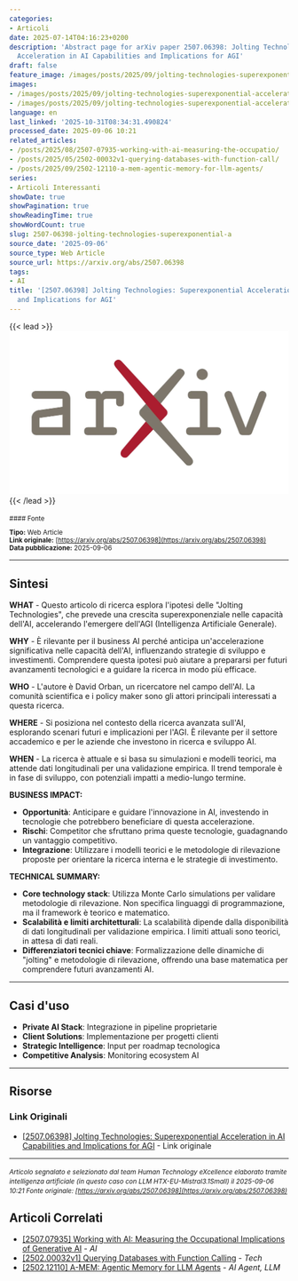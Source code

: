 ```yaml
---
categories:
- Articoli
date: 2025-07-14T04:16:23+0200
description: 'Abstract page for arXiv paper 2507.06398: Jolting Technologies: Superexponential
  Acceleration in AI Capabilities and Implications for AGI'
draft: false
feature_image: /images/posts/2025/09/jolting-technologies-superexponential-acceleration-in-ai-capabilities-featured.webp
images:
- /images/posts/2025/09/jolting-technologies-superexponential-acceleration-in-ai-capabilities-featured.webp
- /images/posts/2025/09/jolting-technologies-superexponential-acceleration-in-ai-capabilities-5.webp
language: en
last_linked: '2025-10-31T08:34:31.490824'
processed_date: 2025-09-06 10:21
related_articles:
- /posts/2025/08/2507-07935-working-with-ai-measuring-the-occupatio/
- /posts/2025/05/2502-00032v1-querying-databases-with-function-call/
- /posts/2025/09/2502-12110-a-mem-agentic-memory-for-llm-agents/
series:
- Articoli Interessanti
showDate: true
showPagination: true
showReadingTime: true
showWordCount: true
slug: 2507-06398-jolting-technologies-superexponential-a
source_date: '2025-09-06'
source_type: Web Article
source_url: https://arxiv.org/abs/2507.06398
tags:
- AI
title: '[2507.06398] Jolting Technologies: Superexponential Acceleration in AI Capabilities
  and Implications for AGI'
---
```


{{< lead >}}
![Featured image](/images/posts/2025/09/jolting-technologies-superexponential-acceleration-in-ai-capabilities-featured.webp)
{{< /lead >}}

<small>
#### Fonte

**Tipo:** Web Article  
**Link originale:** [https://arxiv.org/abs/2507.06398](https://arxiv.org/abs/2507.06398)  
**Data pubblicazione:** 2025-09-06

</small>

---

## Sintesi

**WHAT** - Questo articolo di ricerca esplora l'ipotesi delle "Jolting Technologies", che prevede una crescita superexponenziale nelle capacità dell'AI, accelerando l'emergere dell'AGI (Intelligenza Artificiale Generale).

**WHY** - È rilevante per il business AI perché anticipa un'accelerazione significativa nelle capacità dell'AI, influenzando strategie di sviluppo e investimenti. Comprendere questa ipotesi può aiutare a prepararsi per futuri avanzamenti tecnologici e a guidare la ricerca in modo più efficace.

**WHO** - L'autore è David Orban, un ricercatore nel campo dell'AI. La comunità scientifica e i policy maker sono gli attori principali interessati a questa ricerca.

**WHERE** - Si posiziona nel contesto della ricerca avanzata sull'AI, esplorando scenari futuri e implicazioni per l'AGI. È rilevante per il settore accademico e per le aziende che investono in ricerca e sviluppo AI.

**WHEN** - La ricerca è attuale e si basa su simulazioni e modelli teorici, ma attende dati longitudinali per una validazione empirica. Il trend temporale è in fase di sviluppo, con potenziali impatti a medio-lungo termine.

**BUSINESS IMPACT:**
- **Opportunità**: Anticipare e guidare l'innovazione in AI, investendo in tecnologie che potrebbero beneficiare di questa accelerazione.
- **Rischi**: Competitor che sfruttano prima queste tecnologie, guadagnando un vantaggio competitivo.
- **Integrazione**: Utilizzare i modelli teorici e le metodologie di rilevazione proposte per orientare la ricerca interna e le strategie di investimento.

**TECHNICAL SUMMARY:**
- **Core technology stack**: Utilizza Monte Carlo simulations per validare metodologie di rilevazione. Non specifica linguaggi di programmazione, ma il framework è teorico e matematico.
- **Scalabilità e limiti architetturali**: La scalabilità dipende dalla disponibilità di dati longitudinali per validazione empirica. I limiti attuali sono teorici, in attesa di dati reali.
- **Differenziatori tecnici chiave**: Formalizzazione delle dinamiche di "jolting" e metodologie di rilevazione, offrendo una base matematica per comprendere futuri avanzamenti AI.

---

## Casi d'uso

- **Private AI Stack**: Integrazione in pipeline proprietarie
- **Client Solutions**: Implementazione per progetti clienti
- **Strategic Intelligence**: Input per roadmap tecnologica
- **Competitive Analysis**: Monitoring ecosystem AI

---



## Risorse

### Link Originali
- [[2507.06398] Jolting Technologies: Superexponential Acceleration in AI Capabilities and Implications for AGI](https://arxiv.org/abs/2507.06398) - Link originale


---

*<small>Articolo segnalato e selezionato dal team Human Technology eXcellence elaborato tramite intelligenza artificiale (in questo caso con LLM HTX-EU-Mistral3.1Small) il 2025-09-06 10:21
Fonte originale: [https://arxiv.org/abs/2507.06398](https://arxiv.org/abs/2507.06398)</small>*

## Articoli Correlati

- [[2507.07935] Working with AI: Measuring the Occupational Implications of Generative AI](/posts/2025/08/2507-07935-working-with-ai-measuring-the-occupatio/) - *AI*
- [[2502.00032v1] Querying Databases with Function Calling](/posts/2025/05/2502-00032v1-querying-databases-with-function-call/) - *Tech*
- [[2502.12110] A-MEM: Agentic Memory for LLM Agents](/posts/2025/09/2502-12110-a-mem-agentic-memory-for-llm-agents/) - *AI Agent, LLM*